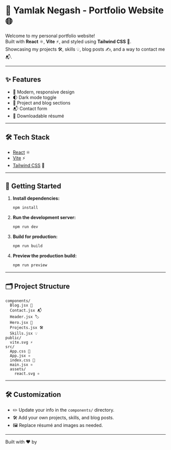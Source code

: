# 🚀 Yamlak Negash - Portfolio Website 🌐

Welcome to my personal portfolio website!  
Built with **React** ⚛️, **Vite** ⚡, and styled using **Tailwind CSS** 🎨.  
Showcasing my projects 🛠️, skills 💡, blog posts ✍️, and a way to contact me 📬.

---

## ✨ Features

- 🌈 Modern, responsive design  
- 🌓 Dark mode toggle  
- 📁 Project and blog sections  
- 📬 Contact form  
- 📄 Downloadable résumé  

---

## 🛠️ Tech Stack

- [React](https://react.dev/) ⚛️  
- [Vite](https://vitejs.dev/) ⚡  
- [Tailwind CSS](https://tailwindcss.com/) 🎨  

---

## 🚦 Getting Started

1. **Install dependencies:**  
   ```sh
   npm install
   ```

2. **Run the development server:**  
   ```sh
   npm run dev
   ```

3. **Build for production:**  
   ```sh
   npm run build
   ```

4. **Preview the production build:**  
   ```sh
   npm run preview
   ```

---

## 🗂️ Project Structure

```
components/
  Blog.jsx 📝
  Contact.jsx 📬
  Header.jsx 🏷️
  Hero.jsx 👋
  Projects.jsx 🛠️
  Skills.jsx 💡
public/
  vite.svg ⚡
src/
  App.css 🎨
  App.jsx ⚛️
  index.css 🎨
  main.jsx ⚛️
  assets/
    react.svg ⚛️
```

---

## 🛠️ Customization

- ✏️ Update your info in the `components/` directory.  
- 🛠️ Add your own projects, skills, and blog posts.  
- 🖼️ Replace résumé and images as needed.  

---

Built with ❤️ by
